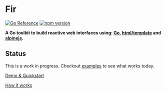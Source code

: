# Fir

[![Go Reference](https://pkg.go.dev/badge/github.com/livefir/fir.svg)](https://pkg.go.dev/github.com/livefir/fir) 
[![npm version](https://badge.fury.io/js/@livefir%2Ffir.svg)](https://badge.fury.io/js/@livefir%2Ffir)

**A Go toolkit to build reactive web interfaces using: [Go](https://go.dev/), [html/template](https://pkg.go.dev/html/template) and [alpinejs](https://alpinejs.dev/).**

## Status

This is a work in progress. Checkout [examples](./examples/) to see what works today.

[Demo & Quickstart](https://livefir.fly.dev/)

[How it works](https://adnaan.notion.site/Fir-2358531aced84bf1b0b1a687760fff3b#b1893c3f19634075bfb4ee7ec6508294)